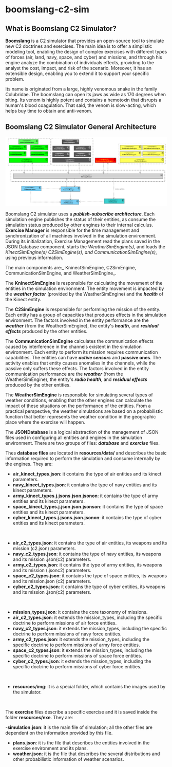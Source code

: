 # boomslang-c2-sim


<h2> What is Boomslang C2 Simulator? </h2>

**Boomslang** is a C2 simulator that provides an open-source tool to simulate new C2 doctrines and exercises. The main idea is to offer a simplistic modeling tool, enabling the design of complex exercises with different types of forces (air, land, navy, space, and cyber) and missions, and through his engine analyze the combination of individuals effects, providing to the analyst the cost, impact, and risk of the scenario. Moreover, it has an extensible design, enabling you to extend it to support your specific problem.

Its name is originated from a large, highly venomous snake in the family Colubridae. The boomslang can open its jaws as wide as 170 degrees when biting. Its venom is highly potent and contains a hemotoxin that disrupts a human's blood coagulation. That said, the venom is slow-acting, which helps buy time to obtain and anti-venom.

<h2> Boomslang C2 Simulator General Architecture</h2>

<a href="resources/img/boomslang_architecture_n.png">![Logo](resources/img/boomslang_architecture_n.png)</a>


Boomslang C2 simulator uses a **_publish-subscribe architecture_**. Each simulation engine publishes the status of their entities, as consume the simulation status produced by other engines to their internal calculus. **Exercise Manager** is responsible for the time management and synchronization of all machines involved in the simulation environment. During its initialization, Exercise Management read the plans saved in the JSON Database component, starts the _WeatherSimEngine(s)_, and loads the _KinectSimEngine(s) C2SimEngine(s), and CommunicationSimEngine(s)_, using previous information.

The main components are:_ KninectSimEngine, C2SimEngine, CommunicationSimEngine, and WeatherSimEngine_. 


The **KninectSimEngine** is responsible for calculating the movement of the entities in the simulation environment. The entity movement is impacted by the **_weather factor_** (provided by the WeatherSimEngine) and the **_health_** of the Kinect entity.


The **C2SimEngine** is responsible for performing the mission of the entity. Each entity has a group of capacities that produces effects in the simulation environment. The factors involved in the entity performance are the **_weather_** (from the WeatherSimEngine), the entity's **_health_**, and **_residual effects_** produced by the other entities.


The **CommunicationSimEngine** calculates the communication effects caused by interference in the channels existent in the simulation environment. Each entity to perform its mission requires communication capabilities. The entities can have **_active sensors_** and **passive ones**. The activity enables that entity causes anomalies in the channels, while the passive only suffers these effects.  The factors involved in the entity communication performance are the **_weather_** (from the WeatherSimEngine), the entity's **_radio health_**, and **_residual effects_** produced by the other entities.

The **WeatherSimEngine** is responsible for simulating several types of weather conditions, enabling that the other engines can calculate the impact of these situations on the performance of the entities.  From a practical perspective, the weather simulations are based on a probabilistic function that better represents the weather condition in the geographic place where the exercise will happen.

The **JSONDatabase** is a logical abstraction of the management of JSON files used in configuring all entities and engines in the simulation environment. There are two groups of files: **_database_** and **_exercise_** files. 

Thes **database files** are located in **resources/data/** and describes the basic information required to perform the simulation and consume internally by the engines. They are:
- **air_kinect_types.json**: it contains the type of air entities and its kinect parameters.
- **navy_kinect_types.json**: it contains the type of navy entities and its kinect parameters.
- **army_kinect_types.j.jsons.json.jsonon**: it contains the type of army entities and its kinect parameters.
- **space_kinect_types.j.json.json.jsonson**: it contains the type of space entities and its kinect parameters.
- **cyber_kinect_types.j.jsons.json.jsonon**: it contains the type of cyber entities and its kinect parameters.

<br>

- **air_c2_types.json**: it contains the type of air entities, its weapons and its mission (c2.json) parameters.
- **navy_c2_types.json**: it contains the type of navy entities, its weapons and its mission .json(c2) parameters.
- **army_c2_types.json**: it contains the type of army entities, its weapons and its mission (.jsonc2) parameters.
- **space_c2_types.json**: it contains the type of space entities, its weapons and its mission.json (c2) parameters.
- **cyber_c2_types.json**: it contains the type of cyber entities, its weapons and its mission .json(c2) parameters.

<br>

- **mission_types.json**: it contains the core taxonomy of missions.
- **air_c2_types.json**: it extends the mission_types, including the specific doctrine to perform  missions of air force entities.
- **navy_c2_types.json**: it extends the mission_types, including the specific doctrine to perform  missions of navy force entities.
- **army_c2_types.json**: it extends the mission_types, including the specific doctrine to perform  missions of army force entities.
- **space_c2_types.json**: it extends the mission_types, including the specific doctrine to perform  missions of space force entities.
- **cyber_c2_types.json**: it extends the mission_types, including the specific doctrine to perform  missions of cyber force entities.

<br>

- **resources/img**: it is a special folder, which contains the images used by the simulator.

<br>


The **exercise** files describe a specific exercise and it is saved inside the folder **resources/exe**. They are:

-**simulation.json**: it is the main file of simulation; all the other files are dependent on the information provided by this file.
- **plans.json**: it is the file that describes the entities involved in the exercise environment and its plans.
- **weather.json**: it is the file that describes the several distributions and other probabilistic information of weather scenarios.












